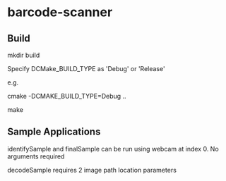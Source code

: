 # barcode-scanner
## Build
mkdir build

Specify DCMake_BUILD_TYPE as 'Debug' or 'Release'

e.g.

cmake -DCMAKE_BUILD_TYPE=Debug ..

make

## Sample Applications

identifySample and finalSample can be run using webcam at index 0. No arguments required

decodeSample requires 2 image path location parameters
